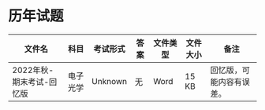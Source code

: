 # 历年试题

文件名|科目|考试形式|答案|文件类型|文件大小|备注
---|---|---|---|---|---|---
2022年秋-期末考试-回忆版|电子光学|Unknown|无|Word|15 KB|回忆版，可能内容有误差。
